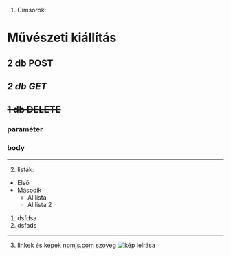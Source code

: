 1. Címsorok:
# Művészeti kiállítás
## **2 db POST**
## *2 db GET*
## ~~1 db DELETE~~
### paraméter
### body
---
2. listák:
- Első
- Második
    - Al lista
    - Al lista 2

1. dsfdsa
2. dsfads
---
3. linkek és képek
[npmjs.com](https://npmjs.com)
[szoveg](https://asdasd.com)
![kép leírása](https://www.google.com/search?client=firefox-b-d&sca_esv=d86771aaf9cd032d&sxsrf=AHTn8zom2dU7JettprquLu6LSd2PwvNn2Q:1743587579202&q=k%C3%A9p&udm=2&fbs=ABzOT_BIPLrq5rToiH7zLWNhnqL_RnV5Loj2NAuXjCG6Eyl8H4PsMciDvpamZGo0z9LgfuQHLrTWFSWTUj4V5mT7xnvVmMORSbapRkY3eTWylf7VMlcnbJpc9I7oFA3zZPScHFUWYb2DS9LWBnZ1uCWVuVNgiWjJxzQtsopCyuhV9ztWnxKwHMiNyZEQBAO6PMCypvLmws4N8B8HzPsAU5RJ-3kat0VNNw&sa=X&ved=2ahUKEwjO66vyibmMAxV8gf0HHQF0GZIQtKgLegQIIBAB&biw=1920&bih=955#vhid=yvZIhYfyhgSChM&vssid=mosaic)